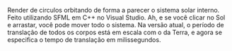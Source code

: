 Render de circulos orbitando de forma a parecer o sistema solar interno.
Feito utilizando SFML em C++ no Visual Studio.
Ah, e se você clicar no Sol e arrastar, você pode mover todo o sistema. Na versão atual, o período de translação de todos os corpos está em escala com o da Terra, e agora se especifica o tempo de translação em milissegundos.

